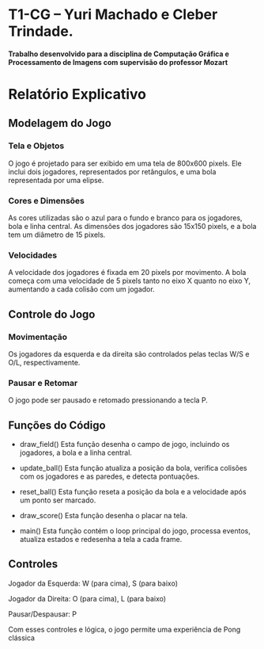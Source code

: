 # T1-CG – Yuri Machado e Cleber Trindade.
####  Trabalho desenvolvido para a disciplina de Computação Gráfica e Processamento de Imagens com supervisão do professor Mozart

# Relatório Explicativo
## Modelagem do Jogo
### Tela e Objetos
O jogo é projetado para ser exibido em uma tela de 800x600 pixels. Ele inclui dois jogadores, representados por retângulos, e uma bola representada por uma elipse.

### Cores e Dimensões
As cores utilizadas são o azul para o fundo e branco para os jogadores, bola e linha central. As dimensões dos jogadores são 15x150 pixels, e a bola tem um diâmetro de 15 pixels.

### Velocidades
A velocidade dos jogadores é fixada em 20 pixels por movimento. A bola começa com uma velocidade de 5 pixels tanto no eixo X quanto no eixo Y, aumentando a cada colisão com um jogador.

## Controle do Jogo
### Movimentação
Os jogadores da esquerda e da direita são controlados pelas teclas W/S e O/L, respectivamente.

### Pausar e Retomar
O jogo pode ser pausado e retomado pressionando a tecla P.

## Funções do Código
* draw_field()
Esta função desenha o campo de jogo, incluindo os jogadores, a bola e a linha central.

* update_ball()
Esta função atualiza a posição da bola, verifica colisões com os jogadores e as paredes, e detecta pontuações.

* reset_ball()
Esta função reseta a posição da bola e a velocidade após um ponto ser marcado.

* draw_score()
Esta função desenha o placar na tela.

* main()
Esta função contém o loop principal do jogo, processa eventos, atualiza estados e redesenha a tela a cada frame.

## Controles
Jogador da Esquerda: W (para cima), S (para baixo)

Jogador da Direita: O (para cima), L (para baixo)

Pausar/Despausar: P

Com esses controles e lógica, o jogo permite uma experiência de Pong clássica
